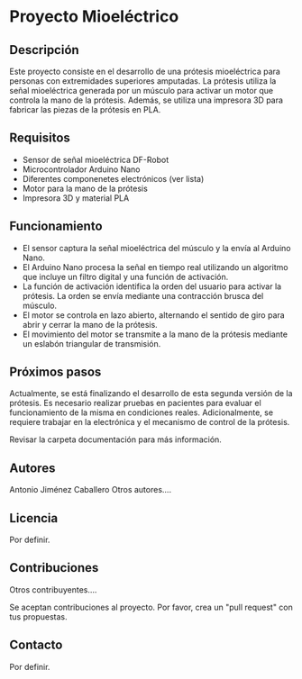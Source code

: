 # Proyecto Mioeléctrico

## Descripción
Este proyecto consiste en el desarrollo de una prótesis mioeléctrica para personas con extremidades superiores amputadas. La prótesis utiliza la señal mioeléctrica generada por un músculo para activar un motor que controla la mano de la prótesis. Además, se utiliza una impresora 3D para fabricar las piezas de la prótesis en PLA. 

## Requisitos
- Sensor de señal mioeléctrica DF-Robot
- Microcontrolador Arduino Nano
- Diferentes componenetes electrónicos (ver lista)
- Motor para la mano de la prótesis
- Impresora 3D y material PLA

## Funcionamiento
- El sensor captura la señal mioeléctrica del músculo y la envía al Arduino Nano.
- El Arduino Nano procesa la señal en tiempo real utilizando un algoritmo que incluye un filtro digital y una función de activación.
- La función de activación identifica la orden del usuario para activar la prótesis. La orden se envía mediante una contracción brusca del músculo.
- El motor se controla en lazo abierto, alternando el sentido de giro para abrir y cerrar la mano de la prótesis.
- El movimiento del motor se transmite a la mano de la prótesis mediante un eslabón triangular de transmisión.

## Próximos pasos
Actualmente, se está finalizando el desarrollo de esta segunda versión de la prótesis. Es necesario realizar pruebas en pacientes para evaluar el funcionamiento de la misma en condiciones reales. Adicionalmente, se requiere trabajar en la electrónica y el mecanismo de control de la prótesis. 

Revisar la carpeta documentación para más información.

## Autores
Antonio Jiménez Caballero
Otros autores....

## Licencia
Por definir.

## Contribuciones
Otros contribuyentes....

Se aceptan contribuciones al proyecto. Por favor, crea un "pull request" con tus propuestas.

## Contacto
Por definir.
